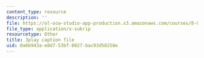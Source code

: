 ```yaml
---
content_type: resource
description: ''
file: https://ol-ocw-studio-app-production.s3.amazonaws.com/courses/8-01sc-classical-mechanics-fall-2016/0a6b943ae8d753bf8027bac93d58258e_O_M8asN10oQ.vtt
file_type: application/x-subrip
resourcetype: Other
title: 3play caption file
uid: 0a6b943a-e8d7-53bf-8027-bac93d58258e
---
```

